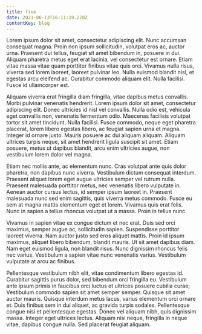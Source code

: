 ```yaml
---
title: five
date: 2021-06-13T16:11:19.278Z
contentKey: blog
---
```

<!--StartFragment-->

Lorem ipsum dolor sit amet, consectetur adipiscing elit. Nunc accumsan consequat magna. Proin non ipsum sollicitudin, volutpat eros ac, auctor urna. Praesent dui tellus, feugiat sit amet bibendum in, posuere in dui. Aliquam pharetra metus eget erat lacinia, vel consectetur est ornare. Etiam vitae massa vitae quam porttitor finibus vitae quis orci. Vivamus nulla risus, viverra sed lorem laoreet, laoreet pulvinar leo. Nulla euismod blandit nisl, et egestas arcu eleifend ac. Curabitur commodo aliquam elit. Nulla facilisi. Fusce id ullamcorper est.

Aliquam viverra erat fringilla diam fringilla, vitae dapibus metus convallis. Morbi pulvinar venenatis hendrerit. Lorem ipsum dolor sit amet, consectetur adipiscing elit. Donec ultricies id nisl vel convallis. Nulla odio est, vehicula eget convallis non, venenatis fermentum odio. Maecenas facilisis volutpat tortor sit amet tincidunt. Nulla facilisi. Fusce commodo, neque eget pharetra placerat, lorem libero egestas libero, ac feugiat sapien urna et magna. Integer id ornare justo. Mauris posuere ac dui aliquam aliquam. Aliquam ultrices turpis neque, sit amet hendrerit ligula suscipit sit amet. Etiam posuere, metus ut dapibus blandit, arcu enim ultricies augue, non vestibulum lorem dolor vel magna.

Etiam nec mollis ante, ac elementum nunc. Cras volutpat ante quis dolor pharetra, non dapibus nunc viverra. Vestibulum dictum consequat interdum. Praesent aliquet lorem eget augue ultricies semper vel rutrum nulla. Praesent malesuada porttitor metus, nec venenatis libero vulputate in. Aenean auctor cursus lectus, id semper ipsum laoreet in. Praesent malesuada nunc sed enim sagittis, quis viverra metus commodo. Fusce eu sem at magna mattis elementum eget et lorem. Vivamus quis erat felis. Nunc in sapien a tellus rhoncus volutpat ut a massa. Proin in tellus nunc.

Vivamus in sapien vitae ex congue dictum et nec erat. Duis sed orci maximus, semper augue ac, sollicitudin sapien. Suspendisse porttitor laoreet viverra. Nam auctor justo sed eros aliquet mattis. Proin id ipsum maximus, aliquet libero bibendum, blandit mauris. Ut sit amet dapibus diam. Nam eget euismod ligula, non blandit risus. Nunc dignissim rhoncus felis nec varius. Vestibulum a sapien vitae nunc venenatis varius. Vestibulum vulputate at arcu ac finibus.

Pellentesque vestibulum nibh elit, vitae condimentum libero egestas id. Curabitur sagittis purus dolor, sed bibendum orci fringilla eu. Vestibulum ante ipsum primis in faucibus orci luctus et ultrices posuere cubilia curae; Vestibulum commodo sapien sit amet semper semper. Quisque sit amet auctor mauris. Quisque interdum metus lacus, varius elementum orci ornare et. Duis finibus sem in dui aliquet, ac gravida turpis sodales. Pellentesque congue nisi et pellentesque egestas. Donec vel aliquam nibh, quis dignissim massa. Integer eget ultrices lectus. Aliquam nisi neque, fringilla in neque vitae, dapibus congue nulla. Sed placerat feugiat aliquam.

<!--EndFragment-->